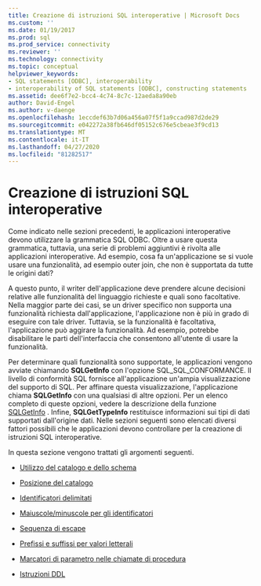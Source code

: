 ```yaml
---
title: Creazione di istruzioni SQL interoperative | Microsoft Docs
ms.custom: ''
ms.date: 01/19/2017
ms.prod: sql
ms.prod_service: connectivity
ms.reviewer: ''
ms.technology: connectivity
ms.topic: conceptual
helpviewer_keywords:
- SQL statements [ODBC], interoperability
- interoperability of SQL statements [ODBC], constructing statements
ms.assetid: dee6f7e2-bcc4-4c74-8c7c-12aeda8a90eb
author: David-Engel
ms.author: v-daenge
ms.openlocfilehash: 1eccdef63b7d06a456a07f5f1a9ccad987d2de29
ms.sourcegitcommit: e042272a38fb646df05152c676e5cbeae3f9cd13
ms.translationtype: MT
ms.contentlocale: it-IT
ms.lasthandoff: 04/27/2020
ms.locfileid: "81282517"
---
```

# <a name="constructing-interoperable-sql-statements"></a>Creazione di istruzioni SQL interoperative
Come indicato nelle sezioni precedenti, le applicazioni interoperative devono utilizzare la grammatica SQL ODBC. Oltre a usare questa grammatica, tuttavia, una serie di problemi aggiuntivi è rivolta alle applicazioni interoperative. Ad esempio, cosa fa un'applicazione se si vuole usare una funzionalità, ad esempio outer join, che non è supportata da tutte le origini dati?  
  
 A questo punto, il writer dell'applicazione deve prendere alcune decisioni relative alle funzionalità del linguaggio richieste e quali sono facoltative. Nella maggior parte dei casi, se un driver specifico non supporta una funzionalità richiesta dall'applicazione, l'applicazione non è più in grado di eseguire con tale driver. Tuttavia, se la funzionalità è facoltativa, l'applicazione può aggirare la funzionalità. Ad esempio, potrebbe disabilitare le parti dell'interfaccia che consentono all'utente di usare la funzionalità.  
  
 Per determinare quali funzionalità sono supportate, le applicazioni vengono avviate chiamando **SQLGetInfo** con l'opzione SQL_SQL_CONFORMANCE. Il livello di conformità SQL fornisce all'applicazione un'ampia visualizzazione del supporto di SQL. Per affinare questa visualizzazione, l'applicazione chiama **SQLGetInfo** con una qualsiasi di altre opzioni. Per un elenco completo di queste opzioni, vedere la descrizione della funzione [SQLGetInfo](../../../odbc/reference/syntax/sqlgetinfo-function.md) . Infine, **SQLGetTypeInfo** restituisce informazioni sui tipi di dati supportati dall'origine dati. Nelle sezioni seguenti sono elencati diversi fattori possibili che le applicazioni devono controllare per la creazione di istruzioni SQL interoperative.  
  
 In questa sezione vengono trattati gli argomenti seguenti.  
  
-   [Utilizzo del catalogo e dello schema](../../../odbc/reference/develop-app/catalog-and-schema-usage.md)  
  
-   [Posizione del catalogo](../../../odbc/reference/develop-app/catalog-position.md)  
  
-   [Identificatori delimitati](../../../odbc/reference/develop-app/quoted-identifiers.md)  
  
-   [Maiuscole/minuscole per gli identificatori](../../../odbc/reference/develop-app/identifier-case.md)  
  
-   [Sequenza di escape](../../../odbc/reference/develop-app/escape-sequences.md)  
  
-   [Prefissi e suffissi per valori letterali](../../../odbc/reference/develop-app/literal-prefixes-and-suffixes.md)  
  
-   [Marcatori di parametro nelle chiamate di procedura](../../../odbc/reference/develop-app/parameter-markers-in-procedure-calls.md)  
  
-   [Istruzioni DDL](../../../odbc/reference/develop-app/ddl-statements.md)
